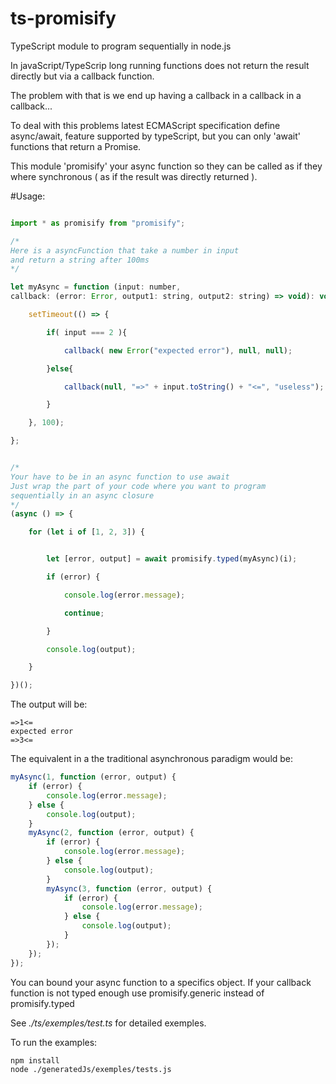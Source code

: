# ts-promisify

TypeScript module to program sequentially in node.js 

In javaScript/TypeScrip long running functions does not return the result directly but via a callback function.

The problem with that is we end up having a callback in a callback in a callback...

To deal with this problems latest ECMAScript specification define async/await, feature supported by typeScript,
but you can only 'await' functions that return a Promise.

This module 'promisify' your async function so they can be called
as if they where synchronous ( as if the result was directly returned ).

#Usage:

```javaScript

import * as promisify from "promisify";

/*
Here is a asyncFunction that take a number in input 
and return a string after 100ms
*/

let myAsync = function (input: number, 
callback: (error: Error, output1: string, output2: string) => void): void {

    setTimeout(() => {

        if( input === 2 ){

            callback( new Error("expected error"), null, null);

        }else{

            callback(null, "=>" + input.toString() + "<=", "useless");

        }

    }, 100);

};


/*
Your have to be in an async function to use await
Just wrap the part of your code where you want to program
sequentially in an async closure
*/
(async () => {

    for (let i of [1, 2, 3]) {


        let [error, output] = await promisify.typed(myAsync)(i);

        if (error) {

            console.log(error.message);

            continue;

        }

        console.log(output);

    }

})();
```

The output will be: 

```shell
=>1<=
expected error
=>3<=
```

The equivalent in a the traditional asynchronous paradigm would be:

```javaScript
myAsync(1, function (error, output) {
    if (error) {
        console.log(error.message);
    } else {
        console.log(output);
    }
    myAsync(2, function (error, output) {
        if (error) {
            console.log(error.message);
        } else {
            console.log(output);
        }
        myAsync(3, function (error, output) {
            if (error) {
                console.log(error.message);
            } else {
                console.log(output);
            }
        });
    });
});
```
You can bound your async function to a specifics object.
If your callback function is not typed enough use promisify.generic instead of promisify.typed

See *./ts/exemples/test.ts* for detailed exemples.

To run the examples:

````shell
npm install 
node ./generatedJs/exemples/tests.js
````
